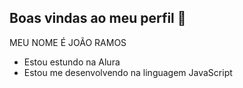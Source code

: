 ## Boas vindas ao meu perfil 💙

MEU NOME É JOÃO RAMOS
- Estou estundo na Alura
- Estou me desenvolvendo na linguagem JavaScript
